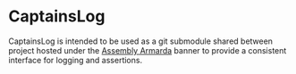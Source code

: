 # CaptainsLog

CaptainsLog is intended to be used as a git submodule shared between project hosted under the [Assembly Armarda](https://github.com/TheAssemblyArmada)
banner to provide a consistent interface for logging and assertions.
